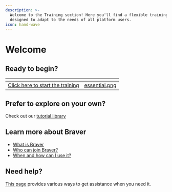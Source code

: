 ```yaml
---
description: >-
  Welcome to the Training section! Here you'll find a flexible training tool
  designed to adapt to the needs of all platform users.
icon: hand-wave
---
```


# Welcome

## Ready to begin?

<table data-view="cards"><thead><tr><th></th><th data-hidden data-card-cover data-type="files"></th></tr></thead><tbody><tr><td><a href="essential-training-for-patients-and-caregivers.md">Click here to start the training</a></td><td><a href="../.gitbook/assets/essential.png">essential.png</a></td></tr></tbody></table>

## Prefer to explore on your own?

Check out our [tutorial library](https://app.gitbook.com/s/d8hDMfWQR8ZiYaXo0Jis/for-patients-and-caregivers/get-started)

## Learn more about Braver

* [What is Braver](https://app.gitbook.com/s/C7asQvRtcnnGS2hUcyO0/introduction/quest-ce-que-braver)
* [Who can join Braver?](https://app.gitbook.com/s/S2c7IBJV7U0eR8c2ljds/introduction/who-can-use-braver)
* [When and how can I use it?](https://app.gitbook.com/s/S2c7IBJV7U0eR8c2ljds/introduction/in-what-context-use-braver)

## Need help?

[This page](https://app.gitbook.com/s/S2c7IBJV7U0eR8c2ljds/) provides various ways to get assistance when you need it.
